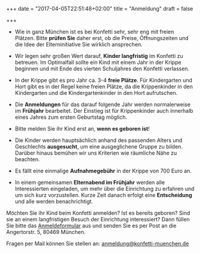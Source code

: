 +++
date = "2017-04-05T22:51:48+02:00"
title = "Anmeldung"
draft = false

+++

- Wie in ganz München ist es bei Konfetti sehr, sehr eng mit freien Plätzen. Bitte **prüfen Sie** daher erst, ob die Preise, Öffnungszeiten und die Idee der Elterninitiative Sie wirklich ansprechen.

- Wir legen sehr großen Wert darauf, **Kinder langfristig** im Konfetti zu betreuen. Im Optimalfall sollte ein Kind mit einem Jahr in der Krippe beginnen und mit Ende des vierten Schuljahres den Konfetti verlassen.

- In der Krippe gibt es pro Jahr ca. 3-4 **freie Plätze**. Für Kindergarten und Hort gibt es in der Regel keine freien Plätze, da die Krippenkinder in den Kindergarten und die Kindergartenkinder in den Hort aufrutschen.

- Die **Anmeldungen** für das darauf folgende Jahr werden normalerweise im **Frühjahr** bearbeitet. Der Einstieg ist für Krippenkinder auch innerhalb eines Jahres zum ersten Geburtstag möglich.

- Bitte melden Sie ihr Kind erst an, **wenn es geboren ist**!

- Die Kinder werden hauptsächlich anhand des passenden Alters und Geschlechts **ausgesucht**, um eine ausgeglichene Gruppe zu bilden. Darüber hinaus bemühen wir uns Kriterien wie räumliche Nähe zu beachten.

- Es fällt eine einmalige **Aufnahmegebühr** in der Krippe von 700 Euro an.

- In einem gemeinsamen **Elternabend im Frühjahr** werden alle Interessierten eingeladen, um mehr über die Einrichtung zu erfahren und um sich kurz vorzustellen. Kurze Zeit danach erfolgt eine **Entscheidung** und alle werden benachrichtigt.

Möchten Sie ihr Kind beim Konfetti anmelden? Ist es bereits geboren? Sind sie an einem langfristigen Besuch der Einrichtung interessiert? Dann füllen Sie bitte das  [Anmeldeformular](/pdf/konfetti-info-und-anmeldung.pdf) aus und senden Sie es per Post an die Angertorstr. 5, 80469 München.

Fragen per Mail können Sie stellen an: [anmeldung@konfetti-muenchen.de](mailto:anmeldung@konfetti-muenchen.de) 
